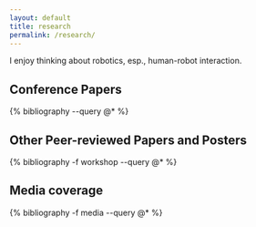 ```yaml
---
layout: default
title: research
permalink: /research/
---
```


I enjoy thinking about robotics, esp., human-robot interaction.

## Conference Papers

{% bibliography --query @* %}

## Other Peer-reviewed Papers and Posters

{% bibliography -f workshop --query @* %}

## Media coverage

{% bibliography -f media --query @* %}
